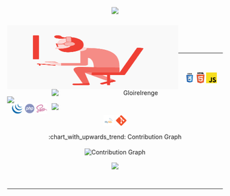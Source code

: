 <div align="center">
  <h1 align="center">
  <a href="https://git.io/typing-svg">
    <img src="https://readme-typing-svg.herokuapp.com/?lines=Hello,;I+am+Gloire+Mufungizi...;Offensive+Security,+Penetration+Tester;Glad+to+meet+you&center=true&size=30">
  </a>
</h1>
  <div align=center>
    <img align="left" width=400 height=150 src="gifffy.gif" alt="GloireIrenge"/>
    <a href="https://github.com/denvercoder1/github-readme-streak-stats" title="Go to Source">
      <img align="right" width=400 src="http://github-readme-streak-stats.herokuapp.com?user=GloireIrenge&theme=radical&hide_border=true&date_format=j%20M%5B%20Y%5D" alt="GloireIrenge" />
    </a>
    <a href="https://github.com/GloireIrenge/github-readme-stats" title="Go to Source">
      <img align="left" width=400 src="https://github-readme-stats.vercel.app/api?username=GloireIrenge&show_icons=true&theme=radical&border_color=61dafb&hide_border=true&count_private=true" />
    </a>
     <a href="https://github.com/anuraghazra/github-readme-stats">
      <img width=400 align="right" src="https://github-readme-stats.vercel.app/api/top-langs/?username=GloireIrenge&title_color=61dafb&text_color=ffffff&icon_color=61dafb&bg_color=20232a&layout=compact&border_color=61dafb&hide_border=true&hide=html,css,scss&count_private=true&langs_count=8" />
    </a>
  </div>
   <br><br><br>

   <hr>

<br>
<p align="center">
  <code><img title="css" height="25" src="files/css.svg"></code>
  <code><img title="html5" height="25" src="files/html5.svg"></code>
  <code><img title="javascript" height="25" src="files/javascript.svg"></code>
  <code><img title="jquery" height="25" src="files/jquery-original.svg"></code>
  <code><img title="sass" height="25" src="files/php.svg"></code>
  <code><img title="sass" height="25" src="files/sass.svg"></code>
  <code><img title="sass" height="25" src="files/mysql.svg"></code>
  <code><img title="git" height="25" src="files/git-original.svg"></code>
</p>
 
 <summary>:chart_with_upwards_trend: Contribution Graph </summary>
   <br/>
   <img src="https://activity-graph.herokuapp.com/graph?username=GloireIrenge&theme=xcode" alt="Contribution Graph" align="center" />
<br>
<p>
  <a href="https://github.com/GloireIrenge" >  <img src="https://github.com/GloireIrenge/GloireIrenge/blob/master/images/github-contribution-grid-snake.gif" align="center" />  </a>
  </p>
  <br>
  </p>
<hr/>

